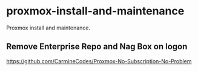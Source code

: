 # proxmox-install-and-maintenance
Proxmox install and maintenance.

## Remove Enterprise Repo and Nag Box on logon
https://github.com/CarmineCodes/Proxmox-No-Subscription-No-Problem
